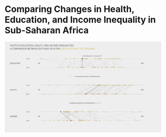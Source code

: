  # Comparing Changes in Health, Education, and Income Inequality in Sub-Saharan Africa
 
 ![screenshot](screenshot.png?raw=true)
